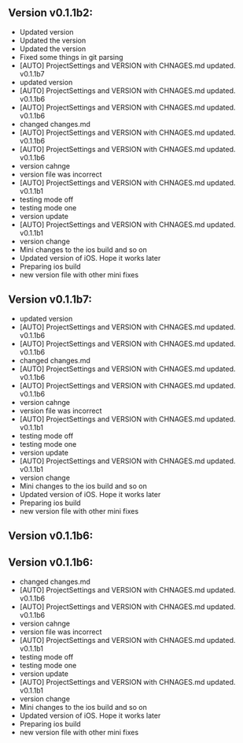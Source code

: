## Version v0.1.1b2:
 - Updated version
 - Updated the version
 - Updated the version
 - Fixed some things in git parsing
 - [AUTO] ProjectSettings and VERSION with CHNAGES.md updated. v0.1.1b7
 - updated version
 - [AUTO] ProjectSettings and VERSION with CHNAGES.md updated. v0.1.1b6
 - [AUTO] ProjectSettings and VERSION with CHNAGES.md updated. v0.1.1b6
 - changed changes.md
 - [AUTO] ProjectSettings and VERSION with CHNAGES.md updated. v0.1.1b6
 - [AUTO] ProjectSettings and VERSION with CHNAGES.md updated. v0.1.1b6
 - version cahnge
 - version file was incorrect
 - [AUTO] ProjectSettings and VERSION with CHNAGES.md updated. v0.1.1b1
 - testing mode off
 - testing mode one
 - version update
 - [AUTO] ProjectSettings and VERSION with CHNAGES.md updated. v0.1.1b1
 - version change
 - Mini changes to the ios build and so on
 - Updated version of iOS. Hope it works later
 - Preparing ios build
 - new version file with other mini fixes

## Version v0.1.1b7:
 - updated version
 - [AUTO] ProjectSettings and VERSION with CHNAGES.md updated. v0.1.1b6
 - [AUTO] ProjectSettings and VERSION with CHNAGES.md updated. v0.1.1b6
 - changed changes.md
 - [AUTO] ProjectSettings and VERSION with CHNAGES.md updated. v0.1.1b6
 - [AUTO] ProjectSettings and VERSION with CHNAGES.md updated. v0.1.1b6
 - version cahnge
 - version file was incorrect
 - [AUTO] ProjectSettings and VERSION with CHNAGES.md updated. v0.1.1b1
 - testing mode off
 - testing mode one
 - version update
 - [AUTO] ProjectSettings and VERSION with CHNAGES.md updated. v0.1.1b1
 - version change
 - Mini changes to the ios build and so on
 - Updated version of iOS. Hope it works later
 - Preparing ios build
 - new version file with other mini fixes

## Version v0.1.1b6:


## Version v0.1.1b6:
 - changed changes.md
 - [AUTO] ProjectSettings and VERSION with CHNAGES.md updated. v0.1.1b6
 - [AUTO] ProjectSettings and VERSION with CHNAGES.md updated. v0.1.1b6
 - version cahnge
 - version file was incorrect
 - [AUTO] ProjectSettings and VERSION with CHNAGES.md updated. v0.1.1b1
 - testing mode off
 - testing mode one
 - version update
 - [AUTO] ProjectSettings and VERSION with CHNAGES.md updated. v0.1.1b1
 - version change
 - Mini changes to the ios build and so on
 - Updated version of iOS. Hope it works later
 - Preparing ios build
 - new version file with other mini fixes

